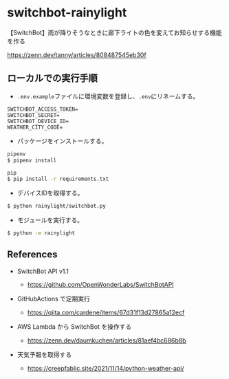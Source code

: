 # switchbot-rainylight

【SwitchBot】雨が降りそうなときに廊下ライトの色を変えてお知らせする機能を作る

https://zenn.dev/tanny/articles/808487545eb30f

## ローカルでの実行手順

- `.env.example`ファイルに環境変数を登録し、`.env`にリネームする。

```env:.env.example
SWITCHBOT_ACCESS_TOKEN=
SWITCHBOT_SECRET=
SWITCHBOT_DEVICE_ID=
WEATHER_CITY_CODE=
```

- パッケージをインストールする。

```sh
pipenv
$ pipenv install

pip
$ pip install -r requirements.txt
```

- デバイスIDを取得する。

```sh
$ python rainylight/switchbot.py
```

- モジュールを実行する。

```sh
$ python -m rainylight
```

## References

- SwitchBot API v1.1

  - https://github.com/OpenWonderLabs/SwitchBotAPI

- GitHubActions で定期実行

  - https://qiita.com/cardene/items/67d31f13d27865a12ecf

- AWS Lambda から SwitchBot を操作する

  - https://zenn.dev/daumkuchen/articles/81aef4bc686b8b

- 天気予報を取得する
  - https://creepfablic.site/2021/11/14/python-weather-api/
